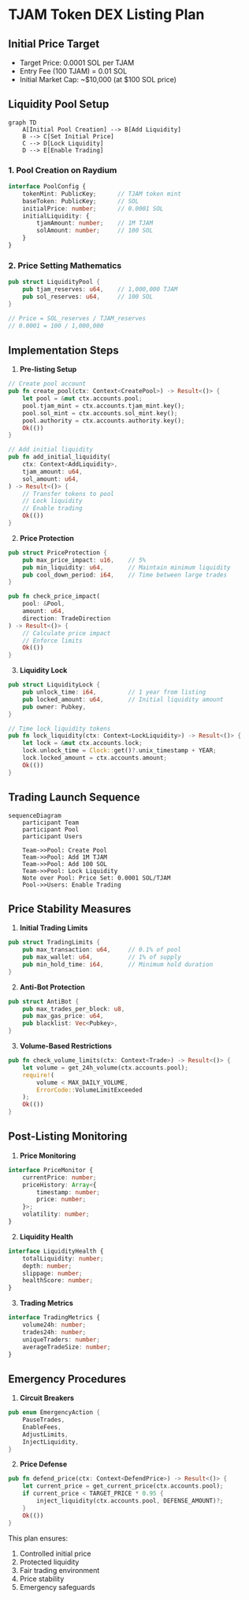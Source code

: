 # TJAM Token DEX Listing Plan

## Initial Price Target
- Target Price: 0.0001 SOL per TJAM
- Entry Fee (100 TJAM) = 0.01 SOL
- Initial Market Cap: ~$10,000 (at $100 SOL price)

## Liquidity Pool Setup

```mermaid
graph TD
    A[Initial Pool Creation] --> B[Add Liquidity]
    B --> C[Set Initial Price]
    C --> D[Lock Liquidity]
    D --> E[Enable Trading]
```

### 1. Pool Creation on Raydium
```typescript
interface PoolConfig {
    tokenMint: PublicKey;      // TJAM token mint
    baseToken: PublicKey;      // SOL
    initialPrice: number;      // 0.0001 SOL
    initialLiquidity: {
        tjamAmount: number;    // 1M TJAM
        solAmount: number;     // 100 SOL
    }
}
```

### 2. Price Setting Mathematics
```rust
pub struct LiquidityPool {
    pub tjam_reserves: u64,    // 1,000,000 TJAM
    pub sol_reserves: u64,     // 100 SOL
}

// Price = SOL_reserves / TJAM_reserves
// 0.0001 = 100 / 1,000,000
```

## Implementation Steps

1. **Pre-listing Setup**
```rust
// Create pool account
pub fn create_pool(ctx: Context<CreatePool>) -> Result<()> {
    let pool = &mut ctx.accounts.pool;
    pool.tjam_mint = ctx.accounts.tjam_mint.key();
    pool.sol_mint = ctx.accounts.sol_mint.key();
    pool.authority = ctx.accounts.authority.key();
    Ok(())
}

// Add initial liquidity
pub fn add_initial_liquidity(
    ctx: Context<AddLiquidity>,
    tjam_amount: u64,
    sol_amount: u64,
) -> Result<()> {
    // Transfer tokens to pool
    // Lock liquidity
    // Enable trading
    Ok(())
}
```

2. **Price Protection**
```rust
pub struct PriceProtection {
    pub max_price_impact: u16,    // 5%
    pub min_liquidity: u64,       // Maintain minimum liquidity
    pub cool_down_period: i64,    // Time between large trades
}

pub fn check_price_impact(
    pool: &Pool,
    amount: u64,
    direction: TradeDirection
) -> Result<()> {
    // Calculate price impact
    // Enforce limits
    Ok(())
}
```

3. **Liquidity Lock**
```rust
pub struct LiquidityLock {
    pub unlock_time: i64,         // 1 year from listing
    pub locked_amount: u64,       // Initial liquidity amount
    pub owner: Pubkey,
}

// Time lock liquidity tokens
pub fn lock_liquidity(ctx: Context<LockLiquidity>) -> Result<()> {
    let lock = &mut ctx.accounts.lock;
    lock.unlock_time = Clock::get()?.unix_timestamp + YEAR;
    lock.locked_amount = ctx.accounts.amount;
    Ok(())
}
```

## Trading Launch Sequence

```mermaid
sequenceDiagram
    participant Team
    participant Pool
    participant Users
    
    Team->>Pool: Create Pool
    Team->>Pool: Add 1M TJAM
    Team->>Pool: Add 100 SOL
    Team->>Pool: Lock Liquidity
    Note over Pool: Price Set: 0.0001 SOL/TJAM
    Pool->>Users: Enable Trading
```

## Price Stability Measures

1. **Initial Trading Limits**
```rust
pub struct TradingLimits {
    pub max_transaction: u64,     // 0.1% of pool
    pub max_wallet: u64,          // 1% of supply
    pub min_hold_time: i64,       // Minimum hold duration
}
```

2. **Anti-Bot Protection**
```rust
pub struct AntiBot {
    pub max_trades_per_block: u8,
    pub max_gas_price: u64,
    pub blacklist: Vec<Pubkey>,
}
```

3. **Volume-Based Restrictions**
```rust
pub fn check_volume_limits(ctx: Context<Trade>) -> Result<()> {
    let volume = get_24h_volume(ctx.accounts.pool);
    require!(
        volume < MAX_DAILY_VOLUME,
        ErrorCode::VolumeLimitExceeded
    );
    Ok(())
}
```

## Post-Listing Monitoring

1. **Price Monitoring**
```typescript
interface PriceMonitor {
    currentPrice: number;
    priceHistory: Array<{
        timestamp: number;
        price: number;
    }>;
    volatility: number;
}
```

2. **Liquidity Health**
```typescript
interface LiquidityHealth {
    totalLiquidity: number;
    depth: number;
    slippage: number;
    healthScore: number;
}
```

3. **Trading Metrics**
```typescript
interface TradingMetrics {
    volume24h: number;
    trades24h: number;
    uniqueTraders: number;
    averageTradeSize: number;
}
```

## Emergency Procedures

1. **Circuit Breakers**
```rust
pub enum EmergencyAction {
    PauseTrades,
    EnableFees,
    AdjustLimits,
    InjectLiquidity,
}
```

2. **Price Defense**
```rust
pub fn defend_price(ctx: Context<DefendPrice>) -> Result<()> {
    let current_price = get_current_price(ctx.accounts.pool);
    if current_price < TARGET_PRICE * 0.95 {
        inject_liquidity(ctx.accounts.pool, DEFENSE_AMOUNT)?;
    }
    Ok(())
}
```

This plan ensures:
1. Controlled initial price
2. Protected liquidity
3. Fair trading environment
4. Price stability
5. Emergency safeguards 